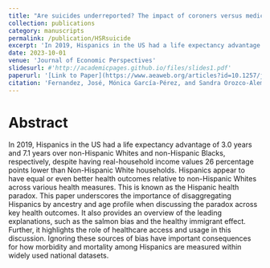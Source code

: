 ```yaml
---
title: "Are suicides underreported? The impact of coroners versus medical examiners on suicide reporting."
collection: publications
category: manuscripts
permalink: /publication/HSRsuicide
excerpt: 'In 2019, Hispanics in the US had a life expectancy advantage of 3.0 years and 7.1 years over non-Hispanic Whites and non-Hispanic Blacks, respectively, despite having real-household income values 26 percentage points lower than Non-Hispanic White households.'
date: 2023-10-01
venue: 'Journal of Economic Perspectives'
slidesurl: #'http://academicpages.github.io/files/slides1.pdf'
paperurl: '[Link to Paper](https://www.aeaweb.org/articles?id=10.1257/jep.37.1.145)'
citation: 'Fernandez, José, Mónica García-Pérez, and Sandra Orozco-Aleman. 2023. "Unraveling the Hispanic Health Paradox." Journal of Economic Perspectives, 37 (1): 145–68. DOI: 10.1257/jep.37.1.145'
---
```


# Abstract
In 2019, Hispanics in the US had a life expectancy advantage of 3.0 years and 7.1 years over non-Hispanic Whites and non-Hispanic Blacks, respectively, despite having real-household income values 26 percentage points lower than Non-Hispanic White households. Hispanics appear to have equal or even better health outcomes relative to non-Hispanic Whites across various health measures. This is known as the Hispanic health paradox. This paper underscores the importance of disaggregating Hispanics by ancestry and age profile when discussing the paradox across key health outcomes. It also provides an overview of the leading explanations, such as the salmon bias and the healthy immigrant effect. Further, it highlights the role of healthcare access and usage in this discussion. Ignoring these sources of bias have important consequences for how morbidity and mortality among Hispanics are measured within widely used national datasets.
